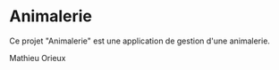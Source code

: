# Animalerie

Ce projet "Animalerie" est une application de gestion d'une animalerie.

Mathieu Orieux
